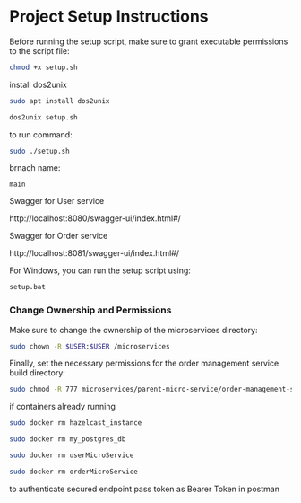 
# Project Setup Instructions

Before running the setup script, make sure to grant executable permissions to the script file:

```bash
chmod +x setup.sh
```
install dos2unix

```bash
sudo apt install dos2unix
```

```bash
dos2unix setup.sh
```





to run command:
```bash
sudo ./setup.sh
```


brnach name:
```
main
```
Swagger for User service


http://localhost:8080/swagger-ui/index.html#/

Swagger for Order service

http://localhost:8081/swagger-ui/index.html#/

For Windows, you can run the setup script using:

```cmd
setup.bat
```

### Change Ownership and Permissions

Make sure to change the ownership of the microservices directory:

```bash
sudo chown -R $USER:$USER /microservices
```

Finally, set the necessary permissions for the order management service build directory:

```bash
sudo chmod -R 777 microservices/parent-micro-service/order-management-service/build
```
if containers already running
```bash
sudo docker rm hazelcast_instance
```

```bash
sudo docker rm my_postgres_db
```

```bash
sudo docker rm userMicroService
```

```bash
sudo docker rm orderMicroService
```


to authenticate secured endpoint pass token as Bearer Token in postman

